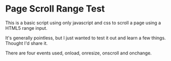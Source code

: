 # Page Scroll Range Test

This is a basic script using only javascript and css to scroll a page using a HTML5 range input. 

It's generally pointless, but I just wanted to test it out and learn a few things. Thought I'd share it.

There are four events used, onload, onresize, onscroll and onchange.
